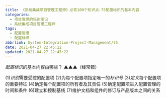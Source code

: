 ```yaml
---
title: 《系统集成项目管理工程师》必背100个知识点-75配置标识的基本内容
categories:
  - 项目管理的培训笔记
  - 系统集成项目管理工程师
tags:
  - 配置管理
  - 配置标识
abbrlink: System-Integration-Project-Management/75
date: 2021-04-27 22:45:22
updated: 2021-04-27 22:45:22
---
```


*配置标识*的基本内容由哪些？ ▲▲▲（经常错）

(1)*识别*需要受控的配置项
(2)为每个配置项指定唯一的*标识号*
(3)*定义*每个配置项的重要特征
(4)确定每个配置项的所有者及其责任
(5)确定配置项进入配置管理的时间和条件
(6)建立和控制基线
(7)维护文档和组件的修订与产品版本之间的关系
